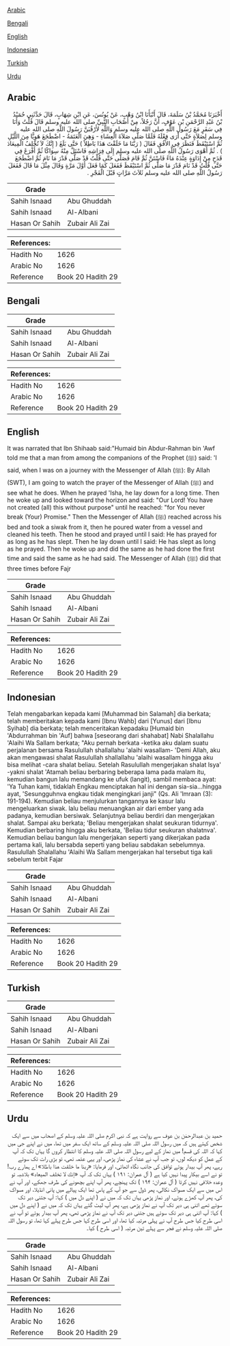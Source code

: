 [Arabic](#arabic)

[Bengali](#bengali)

[English](#english)

[Indonesian](#indonesian)

[Turkish](#turkish)

[Urdu](#urdu)

## Arabic


<div dir="rtl" lang="ar" style={{fontSize:'larger',backgroundColor:'#f8f9fa',padding:20}}>
أَخْبَرَنَا مُحَمَّدُ بْنُ سَلَمَةَ، قَالَ أَنْبَأَنَا ابْنُ وَهْبٍ، عَنْ يُونُسَ، عَنِ ابْنِ شِهَابٍ، قَالَ حَدَّثَنِي حُمَيْدُ بْنُ عَبْدِ الرَّحْمَنِ بْنِ عَوْفٍ، أَنَّ رَجُلاً، مِنْ أَصْحَابِ النَّبِيِّ صلى الله عليه وسلم قَالَ قُلْتُ وَأَنَا فِي سَفَرٍ مَعَ رَسُولِ اللَّهِ صلى الله عليه وسلم وَاللَّهِ لأَرْقُبَنَّ رَسُولَ اللَّهِ صلى الله عليه وسلم لِصَلاَةٍ حَتَّى أَرَى فِعْلَهُ فَلَمَّا صَلَّى صَلاَةَ الْعِشَاءِ - وَهِيَ الْعَتَمَةُ - اضْطَجَعَ هَوِيًّا مِنَ اللَّيْلِ ثُمَّ اسْتَيْقَظَ فَنَظَرَ فِي الأُفُقِ فَقَالَ ‏(‏ رَبَّنَا مَا خَلَقْتَ هَذَا بَاطِلاً ‏)‏ حَتَّى بَلَغَ ‏(‏ إِنَّكَ لاَ تُخْلِفُ الْمِيعَادَ ‏)‏ ‏.‏ ثُمَّ أَهْوَى رَسُولُ اللَّهِ صلى الله عليه وسلم إِلَى فِرَاشِهِ فَاسْتَلَّ مِنْهُ سِوَاكًا ثُمَّ أَفْرَغَ فِي قَدَحٍ مِنْ إِدَاوَةٍ عِنْدَهُ مَاءً فَاسْتَنَّ ثُمَّ قَامَ فَصَلَّى حَتَّى قُلْتُ قَدْ صَلَّى قَدْرَ مَا نَامَ ثُمَّ اضْطَجَعَ حَتَّى قُلْتُ قَدْ نَامَ قَدْرَ مَا صَلَّى ثُمَّ اسْتَيْقَظَ فَفَعَلَ كَمَا فَعَلَ أَوَّلَ مَرَّةٍ وَقَالَ مِثْلَ مَا قَالَ فَفَعَلَ رَسُولُ اللَّهِ صلى الله عليه وسلم ثَلاَثَ مَرَّاتٍ قَبْلَ الْفَجْرِ ‏.‏
</div>
<div style={{backgroundColor:'#f8f9fa',padding:20, marginBottom: 10}}><table> <thead> <tr> <th>Grade</th> <th></th> </tr> </thead> <tbody> <tr><td>Sahih Isnaad</td><td>Abu Ghuddah</td></tr><tr><td>Sahih Isnaad</td><td>Al-Albani</td></tr><tr><td>Hasan Or Sahih</td><td>Zubair Ali Zai</td></tr></tbody></table><table> <thead> <tr> <th>References:</th> <th></th> </tr> </thead> <tbody><tr><td>Hadith No</td><td>1626</td></tr><tr><td>Arabic No</td><td>1626</td></tr><tr><td>Reference</td><td>Book 20 Hadith 29</td></tr></tbody></table></div>

## Bengali


<div dir="ltr" lang="bn" style={{fontSize:'larger',backgroundColor:'#f8f9fa',padding:20}}>

</div>
<div style={{backgroundColor:'#f8f9fa',padding:20, marginBottom: 10}}><table> <thead> <tr> <th>Grade</th> <th></th> </tr> </thead> <tbody> <tr><td>Sahih Isnaad</td><td>Abu Ghuddah</td></tr><tr><td>Sahih Isnaad</td><td>Al-Albani</td></tr><tr><td>Hasan Or Sahih</td><td>Zubair Ali Zai</td></tr></tbody></table><table> <thead> <tr> <th>References:</th> <th></th> </tr> </thead> <tbody><tr><td>Hadith No</td><td>1626</td></tr><tr><td>Arabic No</td><td>1626</td></tr><tr><td>Reference</td><td>Book 20 Hadith 29</td></tr></tbody></table></div>

## English


<div dir="ltr" lang="en" style={{fontSize:'larger',backgroundColor:'#f8f9fa',padding:20}}>
It was narrated that Ibn Shihaab said:"Humaid bin Abdur-Rahman bin 'Awf told me that a man from among the companions of the Prophet (ﷺ) said: 'I said, when I was on a journey with the Messenger of Allah (ﷺ): By Allah (SWT), I am going to watch the prayer of the Messenger of Allah (ﷺ) and see what he does. When he prayed 'Isha, he lay down for a long time. Then he woke up and looked toward the horizon and said: "Our Lord! You have not created (all) this without purpose" until he reached: "for You never break (Your) Promise." Then the Messenger of Allah (ﷺ) reached across his bed and took a siwak from it, then he poured water from a vessel and cleaned his teeth. Then he stood and prayed until I said: He has prayed for as long as he has slept. Then he lay down until I said: He has slept as long as he prayed. Then he woke up and did the same as he had done the first time and said the same as he had said. The Messenger of Allah (ﷺ) did that three times before Fajr
</div>
<div style={{backgroundColor:'#f8f9fa',padding:20, marginBottom: 10}}><table> <thead> <tr> <th>Grade</th> <th></th> </tr> </thead> <tbody> <tr><td>Sahih Isnaad</td><td>Abu Ghuddah</td></tr><tr><td>Sahih Isnaad</td><td>Al-Albani</td></tr><tr><td>Hasan Or Sahih</td><td>Zubair Ali Zai</td></tr></tbody></table><table> <thead> <tr> <th>References:</th> <th></th> </tr> </thead> <tbody><tr><td>Hadith No</td><td>1626</td></tr><tr><td>Arabic No</td><td>1626</td></tr><tr><td>Reference</td><td>Book 20 Hadith 29</td></tr></tbody></table></div>

## Indonesian


<div dir="ltr" lang="id" style={{fontSize:'larger',backgroundColor:'#f8f9fa',padding:20}}>
Telah mengabarkan kepada kami [Muhammad bin Salamah] dia berkata; telah memberitakan kepada kami [Ibnu Wahb] dari [Yunus] dari [Ibnu Syihab] dia berkata; telah menceritakan kepadaku [Humaid bin 'Abdurrahman bin 'Auf] bahwa [seseorang dari shahabat] Nabi Shalallahu 'Alaihi Wa Sallam berkata; "Aku pernah berkata -ketika aku dalam suatu perjalanan bersama Rasulullah shallallahu 'alaihi wasallam- 'Demi Allah, aku akan mengawasi shalat Rasulullah shallallahu 'alaihi wasallam hingga aku bisa melihat -cara shalat beliau. Setelah Rasulullah mengerjakan shalat lsya' -yakni shalat 'Atamah beliau berbaring beberapa lama pada malam itu, kemudian bangun lalu memandang ke ufuk (langit), sambil membaca ayat: 'Ya Tuhan kami, tidaklah Engkau menciptakan hal ini dengan sia-sia...hingga ayat, 'Sesungguhnva engkau tidak mengingkari janji" (Qs. Ali 'lmraan (3): 191-194). Kemudian beliau menjulurkan tangannya ke kasur lalu mengeluarkan siwak. lalu beliau menuangkan air dari ember yang ada padanya, kemudian bersiwak. Selanjutnya beliau berdiri dan mengerjakan shalat. Sampai aku berkata; 'Beliau mengerjakan shalat seukuran tidurnya'. Kemudian berbaring hingga aku berkata, 'Beliau tidur seukuran shalatnva'. Kemudian beliau bangun lalu mengerjakan seperti yang dikerjakan pada pertama kali, lalu bersabda seperti yang beliau sabdakan sebelumnya. Rasulullah Shalallahu 'Alaihi Wa Sallam mengerjakan hal tersebut tiga kali sebelum terbit Fajar
</div>
<div style={{backgroundColor:'#f8f9fa',padding:20, marginBottom: 10}}><table> <thead> <tr> <th>Grade</th> <th></th> </tr> </thead> <tbody> <tr><td>Sahih Isnaad</td><td>Abu Ghuddah</td></tr><tr><td>Sahih Isnaad</td><td>Al-Albani</td></tr><tr><td>Hasan Or Sahih</td><td>Zubair Ali Zai</td></tr></tbody></table><table> <thead> <tr> <th>References:</th> <th></th> </tr> </thead> <tbody><tr><td>Hadith No</td><td>1626</td></tr><tr><td>Arabic No</td><td>1626</td></tr><tr><td>Reference</td><td>Book 20 Hadith 29</td></tr></tbody></table></div>

## Turkish


<div dir="ltr" lang="tr" style={{fontSize:'larger',backgroundColor:'#f8f9fa',padding:20}}>

</div>
<div style={{backgroundColor:'#f8f9fa',padding:20, marginBottom: 10}}><table> <thead> <tr> <th>Grade</th> <th></th> </tr> </thead> <tbody> <tr><td>Sahih Isnaad</td><td>Abu Ghuddah</td></tr><tr><td>Sahih Isnaad</td><td>Al-Albani</td></tr><tr><td>Hasan Or Sahih</td><td>Zubair Ali Zai</td></tr></tbody></table><table> <thead> <tr> <th>References:</th> <th></th> </tr> </thead> <tbody><tr><td>Hadith No</td><td>1626</td></tr><tr><td>Arabic No</td><td>1626</td></tr><tr><td>Reference</td><td>Book 20 Hadith 29</td></tr></tbody></table></div>

## Urdu


<div dir="rtl" lang="ur" style={{fontSize:'larger',backgroundColor:'#f8f9fa',padding:20}}>
حمید بن عبدالرحمٰن بن عوف سے روایت ہے کہ نبی اکرم صلی اللہ علیہ وسلم کے اصحاب میں سے ایک شخص کہتے ہیں کہ میں رسول اللہ صلی اللہ علیہ وسلم کے ساتھ ایک سفر میں تھا، میں نے اپنے جی میں کہا کہ اللہ کی قسم! میں نماز کے لیے رسول اللہ صلی اللہ علیہ وسلم کا انتظار کروں گا یہاں تک کہ آپ کے عمل کو دیکھ لوں، تو جب آپ نے عشاء کی نماز پڑھی، اور یہی عتمہ تھی، تو بڑی رات تک سوئے رہے، پھر آپ بیدار ہوئے توافق کی جانب نگاہ اٹھائی، اور فرمایا: «ربنا ما خلقت هذا باطلا» اے ہمارے رب! تو نے اسے بیکار پیدا نہیں کیا ہے ( آل عمران: ۱۹۱ ) یہاں تک کہ آپ «إنك لا تخلف الميعاد» بلاشبہ تو وعدہ خلافی نہیں کرتا ( آل عمران: ۱۹۴ ) تک پہنچے، پھر آپ اپنے بچھونے کی طرف جھکے، اور آپ نے اس میں سے ایک مسواک نکالی، پھر ڈول سے جو آپ کے پاس تھا ایک پیالے میں پانی انڈیلا، اور مسواک کی، پھر آپ کھڑے ہوئے، اور نماز پڑھی یہاں تک کہ میں نے ( اپنے دل میں ) کہا: آپ جتنی دیر تک سوئے تھے اتنی ہی دیر تک آپ نے نماز پڑھی ہے، پھر آپ لیٹ گئے یہاں تک کہ میں نے ( اپنے دل میں ) کہا: آپ اتنی ہی دیر تک سوئے ہیں جتنی دیر تک آپ نے نماز پڑھی تھی، پھر آپ بیدار ہوئے تو آپ نے اسی طرح کیا جس طرح آپ نے پہلی مرتبہ کیا تھا، اور اسی طرح کہا جس طرح پہلے کہا تھا، تو رسول اللہ صلی اللہ علیہ وسلم نے فجر سے پہلے تین مرتبہ ( اسی طرح ) کیا۔
</div>
<div style={{backgroundColor:'#f8f9fa',padding:20, marginBottom: 10}}><table> <thead> <tr> <th>Grade</th> <th></th> </tr> </thead> <tbody> <tr><td>Sahih Isnaad</td><td>Abu Ghuddah</td></tr><tr><td>Sahih Isnaad</td><td>Al-Albani</td></tr><tr><td>Hasan Or Sahih</td><td>Zubair Ali Zai</td></tr></tbody></table><table> <thead> <tr> <th>References:</th> <th></th> </tr> </thead> <tbody><tr><td>Hadith No</td><td>1626</td></tr><tr><td>Arabic No</td><td>1626</td></tr><tr><td>Reference</td><td>Book 20 Hadith 29</td></tr></tbody></table></div>